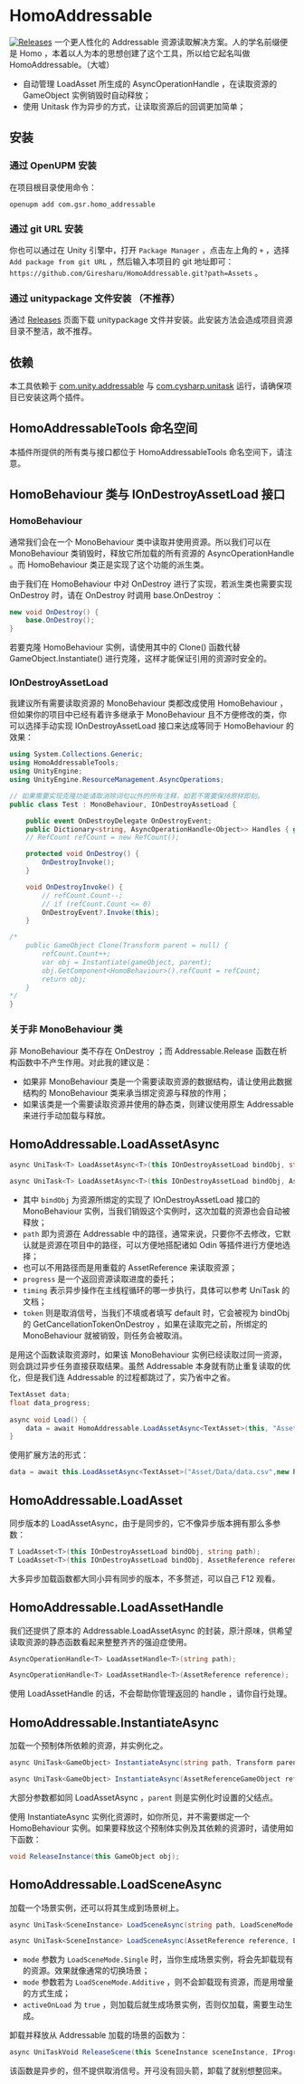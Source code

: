 HomoAddressable
===
[![Releases](https://img.shields.io/github/release/Giresharu/HomoAddressable.svg)](https://github.com/Giresharu/HomoAddressable/releases)
一个更人性化的 Addressable 资源读取解决方案。人的学名前缀便是 Homo ，本着以人为本的思想创建了这个工具，所以给它起名叫做 HomoAddressable。（大嘘）

* 自动管理 LoadAsset 所生成的 AsyncOperationHandle ，在读取资源的 GameObject 实例销毁时自动释放；
* 使用 Unitask 作为异步的方式，让读取资源后的回调更加简单；


安装
---
### 通过 OpenUPM 安装

在项目根目录使用命令：
```
openupm add com.gsr.homo_addressable
```

### 通过 git URL 安装

你也可以通过在 Unity 引擎中，打开 `Package Manager` ，点击左上角的 `+` ，选择 `Add package from git URL` ，然后输入本项目的 git 地址即可： 
`https://github.com/Giresharu/HomoAddressable.git?path=Assets` 。

### 通过 unitypackage 文件安装 （不推荐）

通过 [Releases](https://github.com/Giresharu/HomoAddressable/releases) 页面下载 unitypackage 文件并安装。此安装方法会造成项目资源目录不整洁，故不推荐。

依赖
---
本工具依赖于 [com.unity.addressable](https://docs.unity3d.com/Packages/com.unity.addressables@1.19/manual/AddressableAssetsGettingStarted.html) 与 [com.cysharp.unitask](https://github.com/Cysharp/UniTask) 运行，请确保项目已安装这两个插件。

HomoAddressableTools 命名空间
---
本插件所提供的所有类与接口都位于 HomoAddressableTools 命名空间下，请注意。

HomoBehaviour 类与 IOnDestroyAssetLoad 接口
---

### HomoBehaviour

通常我们会在一个 MonoBehaviour 类中读取并使用资源。所以我们可以在 MonoBehaviour 类销毁时，释放它所加载的所有资源的 AsyncOperationHandle 。而 HomoBehaviour 类正是实现了这个功能的派生类。

由于我们在 HomoBehaviour 中对 OnDestroy 进行了实现，若派生类也需要实现 OnDestroy 时，请在 OnDestroy 时调用 base.OnDestroy ：
```cs
new void OnDestroy() {
	base.OnDestroy();
}
```
若要克隆 HomoBehaviour 实例，请使用其中的 Clone() 函数代替 GameObject.Instantiate() 进行克隆，这样才能保证引用的资源时安全的。

### IOnDestroyAssetLoad

我建议所有需要读取资源的 MonoBehaviour 类都改成使用 HomoBehaviour ，但如果你的项目中已经有着许多继承于 MonoBehaviour 且不方便修改的类，你可以选择手动实现 IOnDestroyAssetLoad 接口来达成等同于 HomoBehaviour 的效果：
```cs
using System.Collections.Generic;
using HomoAddressableTools;
using UnityEngine;
using UnityEngine.ResourceManagement.AsyncOperations;

// 如果需要实现克隆功能请取消除词句以外的所有注释，如若不需要保持原样即刻。
public class Test : MonoBehaviour, IOnDestroyAssetLoad {

	public event OnDestroyDelegate OnDestroyEvent;
	public Dictionary<string, AsyncOperationHandle<Object>> Handles { get; set; }
	// RefCount refCount = new RefCount();

	protected void OnDestroy() {
		OnDestroyInvoke(); 
	}

	void OnDestroyInvoke() {
		// refCount.Count--;
		// if (refCount.Count <= 0)
		OnDestroyEvent?.Invoke(this);
	}

/*
	public GameObject Clone(Transform parent = null) {
		refCount.Count++;
		var obj = Instantiate(gameObject, parent);
		obj.GetComponent<HomoBehaviour>().refCount = refCount;
		return obj;
	}
*/
}
```

### 关于非 MonoBehaviour 类

非 MonoBehaviour 类不存在 OnDestroy ；而 Addressable.Release 函数在析构函数中不产生作用。对此我的建议是：
* 如果非 MonoBehaviour 类是一个需要读取资源的数据结构，请让使用此数据结构的 MonoBehaviour 类来承当绑定资源与释放的作用；
* 如果该类是一个需要读取资源并使用的静态类，则建议使用原生 Addressable 来进行手动加载与释放。

HomoAddressable.LoadAssetAsync<T>
---

```cs
async UniTask<T> LoadAssetAsync<T>(this IOnDestroyAssetLoad bindObj, string path, IProgress<float> progress = null, PlayerLoopTiming timing = PlayerLoopTiming.Update, CancellationToken token = default);

async UniTask<T> LoadAssetAsync<T>(this IOnDestroyAssetLoad bindObj, AssetReference reference, IProgress<float> progress = null, PlayerLoopTiming timing = PlayerLoopTiming.Update, CancellationToken token = default);
```
* 其中 `bindObj` 为资源所绑定的实现了 IOnDestroyAssetLoad 接口的 MonoBehaviour 实例，当我们销毁这个实例时，这次加载的资源也会自动被释放；
* `path` 即为资源在 Addressable 中的路径，通常来说，只要你不去修改，它默认就是资源在项目中的路径，可以方便地搭配诸如 Odin 等插件进行方便地选择；
* 也可以不用路径而是用重载的 AssetReference 来读取资源；
* `progress` 是一个返回资源读取进度的委托；
* `timing` 表示异步操作在主线程循环的哪一步执行，具体可以参考 UniTask 的文档；
* `token` 则是取消信号，当我们不填或者填写 default 时，它会被视为 bindObj 的 GetCancellationTokenOnDestroy ，如果在读取完之前，所绑定的 MonoBehaviour 就被销毁，则任务会被取消。

是用这个函数读取资源时，如果该 MonoBehaviour 实例已经读取过同一资源，则会跳过异步任务直接获取结果。虽然 Addressable 本身就有防止重复读取的优化，但是我们连 Addressable 的过程都跳过了，实乃省中之省。

```cs
TextAsset data;
float data_progress;
	
async void Load() {
	data = await HomoAddressable.LoadAssetAsync<TextAsset>(this, "Asset/Data/data.csv",new Progress<float>(progress =>data_progress = progress));
}
```
使用扩展方法的形式：
```cs
data = await this.LoadAssetAsync<TextAsset>("Asset/Data/data.csv",new Progress<float>(progress =>data_progress = progress));
```

HomoAddressable.LoadAsset<T>
---
同步版本的 LoadAssetAsync<T>，由于是同步的，它不像异步版本拥有那么多参数：
```cs
T LoadAsset<T>(this IOnDestroyAssetLoad bindObj, string path);
T LoadAsset<T>(this IOnDestroyAssetLoad bindObj, AssetReference reference);
```

大多异步加载函数都大同小异有同步的版本，不多赘述，可以自己 F12 观看。

HomoAddressable.LoadAssetHandle<T>
---

我们还提供了原本的 Addressable.LoadAssetAsync<T> 的封装，原汁原味，供希望读取资源的静态函数看起来整整齐齐的强迫症使用。
```cs
AsyncOperationHandle<T> LoadAssetHandle<T>(string path);

AsyncOperationHandle<T> LoadAssetHandle<T>(AssetReference reference);
```

使用 LoadAssetHandle<T> 的话，不会帮助你管理返回的 handle ，请你自行处理。


HomoAddressable.InstantiateAsync
---
加载一个预制体所依赖的资源，并实例化之。

```cs
async UniTask<GameObject> InstantiateAsync(string path, Transform parent = null, IProgress<float> progress = null, PlayerLoopTiming timing = PlayerLoopTiming.Update, CancellationToken token = default);

async UniTask<GameObject> InstantiateAsync(AssetReferenceGameObject reference, Transform parent = null, IProgress<float> progress = null, PlayerLoopTiming timing = PlayerLoopTiming.Update, CancellationToken token = default);
```

大部分参数都如同 LoadAssetAsync ，`parent` 则是实例化时设置的父结点。

使用 InstantiateAsync 实例化资源时，如你所见，并不需要绑定一个 HomoBehaviour 实例。如果要释放这个预制体实例及其依赖的资源时，请使用如下函数：
```cs
void ReleaseInstance(this GameObject obj);
```

HomoAddressable.LoadSceneAsync
---
加载一个场景实例，还可以将其生成到场景树上。

```cs
async UniTask<SceneInstance> LoadSceneAsync(string path, LoadSceneMode mode = LoadSceneMode.Single, bool activeOnLoad = true, IProgress<float> progress = null, PlayerLoopTiming timing = PlayerLoopTiming.Update, CancellationToken token = default);

async UniTask<SceneInstance> LoadSceneAsync(AssetReference reference, LoadSceneMode mode = LoadSceneMode.Single, bool activeOnLoad = true, IProgress<float> progress = null, PlayerLoopTiming timing = PlayerLoopTiming.Update, CancellationToken token = default);
```

* `mode` 参数为 `LoadSceneMode.Single` 时，当你生成场景实例，将会先卸载现有的资源。效果就像通常的切换场景；
* `mode` 参数若为 `LoadSceneMode.Additive` ，则不会卸载现有资源，而是用增量的方式生成；
* `activeOnLoad` 为 `true` ，则加载后就生成场景实例，否则仅加载，需要生动生成。

卸载并释放从 Addressable 加载的场景的函数为：

```cs
async UniTaskVoid ReleaseScene(this SceneInstance sceneInstance, IProgress<float> progress = null, PlayerLoopTiming timing = PlayerLoopTiming.Update);
```

该函数是异步的，但不提供取消信号。开弓没有回头箭，卸载了就别想整回来。




